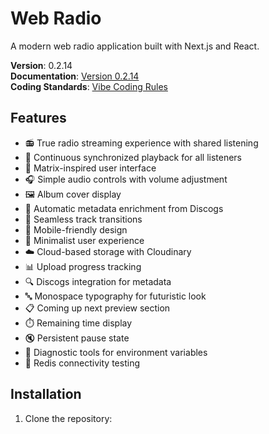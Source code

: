 # Web Radio

A modern web radio application built with Next.js and React.

**Version**: 0.2.14  
**Documentation**: [Version 0.2.14](docs/VERSION_0.2.14.md)  
**Coding Standards**: [Vibe Coding Rules](docs/VIBE_CODING_RULES.md)

## Features

- 📻 True radio streaming experience with shared listening
- 🎵 Continuous synchronized playback for all listeners
- 🎨 Matrix-inspired user interface
- 🎧 Simple audio controls with volume adjustment
- 🖼️ Album cover display
- 📝 Automatic metadata enrichment from Discogs
- 🔄 Seamless track transitions
- 📱 Mobile-friendly design
- 🎯 Minimalist user experience
- ☁️ Cloud-based storage with Cloudinary
- 📊 Upload progress tracking
- 🔍 Discogs integration for metadata
- 🔤 Monospace typography for futuristic look
- 📋 Coming up next preview section
- ⏱️ Remaining time display
- 🔇 Persistent pause state
- 🔧 Diagnostic tools for environment variables
- 🧪 Redis connectivity testing

## Installation

1. Clone the repository:
   ```